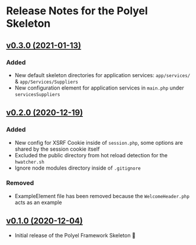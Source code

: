 # Release Notes for the Polyel Skeleton

## [v0.3.0 (2021-01-13)](https://github.com/Superbition/Polyel/releases/tag/v0.3.0)

### Added

- New default skeleton directories for application services: `app/services/` & `app/Services/Suppliers`
- New configuration element for application services in `main.php` under `servicesSuppliers`

## [v0.2.0 (2020-12-19)](https://github.com/Superbition/Polyel/releases/tag/v0.2.0)

### Added

- New config for XSRF Cookie inside of `session.php`, some options are shared by the session cookie itself
- Excluded the public directory from hot reload detection for the `hwatcher.sh`
- Ignore node modules directory inside of `.gitignore`

### Removed

- ExampleElement file has been removed because the `WelcomeHeader.php` acts as an example

## [v0.1.0 (2020-12-04)](https://github.com/Superbition/Polyel/releases/tag/v0.1.0)

- Initial release of the Polyel Framework Skeleton :rocket: